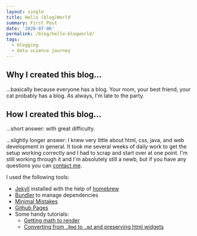 ```yaml
---
layout: single
title: Hello (blog)World
summary: First Post
date: '2020-07-06'
permalink: /blog/hello-blogworld/
tags: 
  - blogging
  - data science journey
---
```


## Why I created this blog...

...basically because everyone has a blog. Your mom, your best friend, your cat probably has a blog. As always, I'm late to the party.

## How I created this blog...

...short answer: with great difficulty. 

...slightly longer answer: I knew very little about html, css, java, and web development in general. It took me several weeks of daily work to get the setup working correctly and I had to scrap and start over at one point. I'm still working through it and I'm absolutely still a newb, but if you have any questions you can [contact me]("/contact.html"). 

I used the following tools: 
* [Jekyll](https://jekyllrb.com) installed with the help of [homebrew](https://brew.sh)
* [Bundler](https://bundler.io) to manage dependencies
* [Minimal Mistakes](https://mmistakes.github.io/minimal-mistakes/docs/quick-start-guide/)
* [Github Pages](https://pages.github.com)
* Some handy tutorials: 
  - [Getting math to render](https://www.cross-validated.com/How-to-render-math-on-Minimal-Mistakes/)
  - [Converting from `.Rmd` to `.md` and preserving html widgets](https://g3rv4.com/2017/08/htmlwidgets-jekyll-rstats)
  